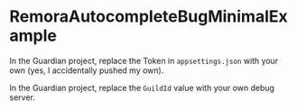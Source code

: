 # RemoraAutocompleteBugMinimalExample
In the Guardian project, replace the Token in `appsettings.json` with your own (yes, I accidentally pushed my own).

In the Guardian project, replace the `GuildId` value with your own debug server.
